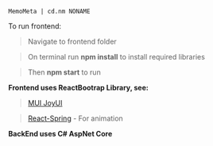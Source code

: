 `MemoMeta | cd.nm NONAME`

To run frontend:

> Navigate to frontend folder

> On terminal run **npm install** to install required libraries

> Then **npm start** to run

**Frontend uses ReactBootrap Library, see:**

> [MUI JoyUI](https://mui.com/joy-ui/getting-started/)

> [React-Spring](https://www.react-spring.dev/) - For animation

**BackEnd uses C# AspNet Core**

